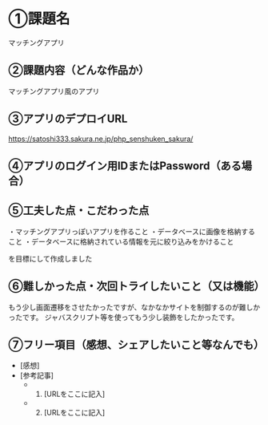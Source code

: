 # ①課題名
マッチングアプリ

## ②課題内容（どんな作品か）
マッチングアプリ風のアプリ

## ③アプリのデプロイURL
https://satoshi333.sakura.ne.jp/php_senshuken_sakura/

## ④アプリのログイン用IDまたはPassword（ある場合）


## ⑤工夫した点・こだわった点
・マッチングアプリっぽいアプリを作ること
・データベースに画像を格納すること
・データベースに格納されている情報を元に絞り込みをかけること

を目標にして作成しました

## ⑥難しかった点・次回トライしたいこと（又は機能）
もう少し画面遷移をさせたかったですが、なかなかサイトを制御するのが難しかったです。
ジャバスクリプト等を使ってもう少し装飾をしたかったです。

## ⑦フリー項目（感想、シェアしたいこと等なんでも）
- [感想]
- [参考記事]
  - 1. [URLをここに記入]
  - 2. [URLをここに記入]
